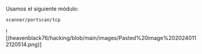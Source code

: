 Usamos el siguiente módulo:
```bash
scanner/portscan/tcp
```
![(heavenblack76/hacking/blob/main/images/Pasted%20image%2020240112120514.png)]

